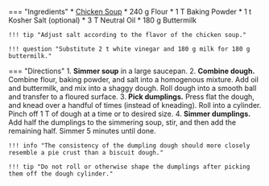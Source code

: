 === "Ingredients"
    * [Chicken Soup](../soups/chicken-soup.md)
    * 240 g Flour
    * 1 T Baking Powder
    * 1 t Kosher Salt (optional)
    * 3 T Neutral Oil
    * 180 g Buttermilk

    !!! tip "Adjust salt according to the flavor of the chicken soup."

    !!! question "Substitute 2 t white vinegar and 180 g milk for 180 g buttermilk."

=== "Directions"
    1. **Simmer soup** in a large saucepan.
    2. **Combine dough.** Combine flour, baking powder, and salt into a homogenous mixture. Add oil and buttermilk, and mix into a shaggy dough. Roll dough into a smooth ball and transfer to a floured surface.
    3. **Pick dumplings.** Press flat the dough, and knead over a handful of times (instead of kneading). Roll into a cylinder. Pinch off 1 T of dough at a time or to desired size.
    4. **Simmer dumplings.** Add half the dumplings to the simmering soup, stir, and then add the remaining half. Simmer 5 minutes until done.

    !!! info "The consistency of the dumpling dough should more closely resemble a pie crust than a biscuit dough."

    !!! tip "Do not roll or otherwise shape the dumplings after picking them off the dough cylinder."

[^cowboy]:
    Rollins, Kent. ["Old Fashioned Chicken and Dumplings."](https://www.youtube.com/watch?v=pKLA2yO_jco) _YouTube: Cowboy Kent Rollins._ 26 September 2018.
[^foodwishes]:
    Mitzewich, John. ["Chicken & Dumplings – Stewed Chicken with Thyme Crème Fraiche 'Dumplins'"](https://foodwishes.blogspot.com/2012/05/chicken-dumplings-stewed-chicken-with.html) _Food Wishes._ 29 May 2012.
